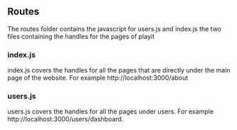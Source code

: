 ## Routes
The routes folder contains the javascript for users.js and index.js the two files containing the handles for the pages of playit

### index.js
index.js covers the handles for all the pages that are directly under the main page of the website. For example 
http://localhost:3000/about

### users.js
users.js covers the handles for all the pages under users. For example http://localhost:3000/users/dashboard.


